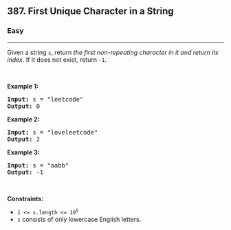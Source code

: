 <h2>387. First Unique Character in a String</h2><h3>Easy</h3><hr><div style="user-select: auto;"><p style="user-select: auto;">Given a string <code style="user-select: auto;">s</code>, return <em style="user-select: auto;">the first non-repeating character in it and return its index</em>. If it does not exist, return <code style="user-select: auto;">-1</code>.</p>

<p style="user-select: auto;">&nbsp;</p>
<p style="user-select: auto;"><strong style="user-select: auto;">Example 1:</strong></p>
<pre style="user-select: auto;"><strong style="user-select: auto;">Input:</strong> s = "leetcode"
<strong style="user-select: auto;">Output:</strong> 0
</pre><p style="user-select: auto;"><strong style="user-select: auto;">Example 2:</strong></p>
<pre style="user-select: auto;"><strong style="user-select: auto;">Input:</strong> s = "loveleetcode"
<strong style="user-select: auto;">Output:</strong> 2
</pre><p style="user-select: auto;"><strong style="user-select: auto;">Example 3:</strong></p>
<pre style="user-select: auto;"><strong style="user-select: auto;">Input:</strong> s = "aabb"
<strong style="user-select: auto;">Output:</strong> -1
</pre>
<p style="user-select: auto;">&nbsp;</p>
<p style="user-select: auto;"><strong style="user-select: auto;">Constraints:</strong></p>

<ul style="user-select: auto;">
	<li style="user-select: auto;"><code style="user-select: auto;">1 &lt;= s.length &lt;= 10<sup style="user-select: auto;">5</sup></code></li>
	<li style="user-select: auto;"><code style="user-select: auto;">s</code> consists of only lowercase English letters.</li>
</ul>
</div>